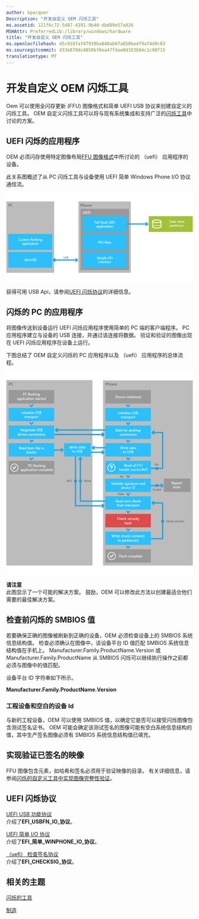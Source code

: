 ```yaml
---
author: kpacquer
Description: "开发自定义 OEM 闪烁工具"
ms.assetid: 121f6c72-5d87-4391-9b40-dbd89e57a826
MSHAttr: PreferredLib:/library/windows/hardware
title: "开发自定义 OEM 闪烁工具"
ms.openlocfilehash: d5c918faf47939ba840ab07a850be4f9af4d9c83
ms.sourcegitcommit: d33e870dc4850bf0ea47fdae0d163b04c1c90f15
translationtype: MT
---
```

# <a name="developing-custom-oem-flashing-tools"></a>开发自定义 OEM 闪烁工具


Oem 可以使用全闪存更新 (FFU) 图像格式和简单 UEFI USB 协议来创建自定义的闪烁工具。 OEM 自定义闪烁工具可以将与现有系统集成和支持广泛的[闪烁工具](flashing-tools.md)中讨论的方案。

## <a name="span-iduefiflashingapplicationspanspan-iduefiflashingapplicationspanspan-iduefiflashingapplicationspanuefi-flashing-application"></a><span id="UEFI_flashing_application"></span><span id="uefi_flashing_application"></span><span id="UEFI_FLASHING_APPLICATION"></span>UEFI 闪烁的应用程序


OEM 必须闪存使用特定图像布局[FFU 图像格式](ffu-image-format.md)中所讨论的 （uefi） 应用程序的设备。

此关系图概述了从 PC 闪烁工具与设备使用 UEFI 简单 Windows Phone I/O 协议通信流。

![oem\-manu\-simpleio](images/oem-manu-simpleio.png)

获得可用 USB Api，请参阅[UEFI 闪烁协议](https://msdn.microsoft.com/windows/hardware/dn917884.aspx)的详细信息。

## <a name="span-idpcflashingapplicationspanspan-idpcflashingapplicationspanspan-idpcflashingapplicationspanpc-flashing-application"></a><span id="PC_flashing_application"></span><span id="pc_flashing_application"></span><span id="PC_FLASHING_APPLICATION"></span>闪烁的 PC 的应用程序


将图像传送到设备运行 UEFI 闪烁应用程序使用简单的 PC 端的客户端程序。 PC 应用程序建立与设备的 USB 连接，并通过该连接将数据。 验证和验证的图像出现在 UEFI 闪烁应用程序在设备上运行。

下图总结了 OEM 自定义闪烁的 PC 应用程序以及 （uefi） 应用程序的总体流程。

![oem\-manu\-pc\-闪烁](images/oem-manu-pc-flashing.png)

**请注意**  
此图显示了一个可能的解决方案。 鼓励，OEM 可以修改此方法以创建最适合他们需要的最佳解决方案。

 

## <a name="span-idcheckingsmbiosvaluesbeforeflashingspanspan-idcheckingsmbiosvaluesbeforeflashingspanspan-idcheckingsmbiosvaluesbeforeflashingspanchecking-smbios-values-before-flashing"></a><span id="Checking_SMBIOS_values_before_flashing"></span><span id="checking_smbios_values_before_flashing"></span><span id="CHECKING_SMBIOS_VALUES_BEFORE_FLASHING"></span>检查前闪烁的 SMBIOS 值


若要确保正确的图像被刷新到正确的设备，OEM 必须检查设备上的 SMBIOS 系统信息结构值。 检查必须确认在图像中，该设备平台 ID 值匹配 SMBIOS 系统信息结构值在手机上。 Manufacturer.Family.ProductName.Version 或 Manufacturer.Family.ProductName 从 SMBIOS 闪烁可以继续执行操作之前都必须与图像中的值匹配。

设备平台 ID 字符串如下所示。

**Manufacturer.Family.ProductName.Version**

### <a name="span-idengineeringdevicesandblankdeviceidsspanspan-idengineeringdevicesandblankdeviceidsspanspan-idengineeringdevicesandblankdeviceidsspanengineering-devices-and-blank-device-ids"></a><span id="Engineering_devices_and_blank_device_IDs"></span><span id="engineering_devices_and_blank_device_ids"></span><span id="ENGINEERING_DEVICES_AND_BLANK_DEVICE_IDS"></span>工程设备和空白的设备 Id

与新的工程设备，OEM 可以使用 SMBIOS 值，以确定它是否可以接受闪烁图像包含测试签名证书。 OEM 可能会确定该测试签名的图像可能有空白系统信息结构的值，其中生产签名图像必须有 SMBIOS 系统信息结构值已填充。

## <a name="span-idimplementingsignedimagevalidationspanspan-idimplementingsignedimagevalidationspanspan-idimplementingsignedimagevalidationspanimplementing-signed-image-validation"></a><span id="Implementing_signed_image_validation"></span><span id="implementing_signed_image_validation"></span><span id="IMPLEMENTING_SIGNED_IMAGE_VALIDATION"></span>实现验证已签名的映像


FFU 图像包含元素，如哈希和签名必须用于验证映像的目录。 有关详细信息，请参阅[闪烁的自定义工具中实现图像完整性验证](implementing-image-integrity-validation-in-custom-flashing-tools.md)。

## <a name="span-iduefiflashingprotocolsspanspan-iduefiflashingprotocolsspanspan-iduefiflashingprotocolsspanuefi-flashing-protocols"></a><span id="UEFI_flashing_protocols"></span><span id="uefi_flashing_protocols"></span><span id="UEFI_FLASHING_PROTOCOLS"></span>UEFI 闪烁协议


<span id="UEFI_USB_function_protocol"></span><span id="uefi_usb_function_protocol"></span><span id="UEFI_USB_FUNCTION_PROTOCOL"></span>[UEFI USB 功能协议](https://msdn.microsoft.com/library/windows/hardware/dn789231)  
介绍了**EFI\_USBFN\_IO\_协议**。

<span id="UEFI_simple_I_O_protocol"></span><span id="uefi_simple_i_o_protocol"></span><span id="UEFI_SIMPLE_I_O_PROTOCOL"></span>[UEFI 简单 I/O 协议](https://msdn.microsoft.com/library/windows/hardware/dn772121)  
介绍了**EFI\_简单\_WINPHONE\_IO\_协议**。

<span id="UEFI_check_signature_protocol"></span><span id="uefi_check_signature_protocol"></span><span id="UEFI_CHECK_SIGNATURE_PROTOCOL"></span>[（uefi） 检查签名协议](https://msdn.microsoft.com/library/windows/hardware/dn772115)  
介绍了**EFI\_CHECKSIG\_协议**。

## <a name="span-idrelatedtopicsspanrelated-topics"></a><span id="related_topics"></span>相关的主题


[闪烁的工具](flashing-tools.md)

[制造](index.md)

 

 






